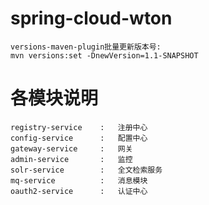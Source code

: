 # spring-cloud-wton



    versions-maven-plugin批量更新版本号:
    mvn versions:set -DnewVersion=1.1-SNAPSHOT
    
    
# 各模块说明
    registry-service    :   注册中心
    config-service      :   配置中心
    gateway-service     :   网关
    admin-service       :   监控
    solr-service        :   全文检索服务
    mq-service          :   消息模块
    oauth2-service      :   认证中心